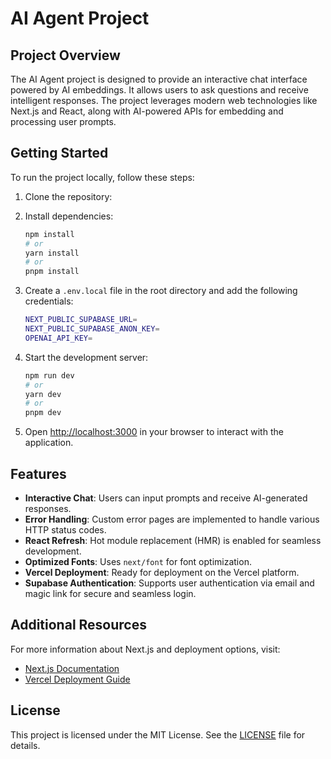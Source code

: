 # AI Agent Project

## Project Overview

The AI Agent project is designed to provide an interactive chat interface powered by AI embeddings. It allows users to ask questions and receive intelligent responses. The project leverages modern web technologies like Next.js and React, along with AI-powered APIs for embedding and processing user prompts.

## Getting Started

To run the project locally, follow these steps:

1. Clone the repository:

2. Install dependencies:

   ```bash
   npm install
   # or
   yarn install
   # or
   pnpm install
   ```

3. Create a `.env.local` file in the root directory and add the following credentials:

   ```bash
   NEXT_PUBLIC_SUPABASE_URL=
   NEXT_PUBLIC_SUPABASE_ANON_KEY=
   OPENAI_API_KEY=
   ```

4. Start the development server:

   ```bash
   npm run dev
   # or
   yarn dev
   # or
   pnpm dev
   ```

5. Open [http://localhost:3000](http://localhost:3000) in your browser to interact with the application.

## Features

- **Interactive Chat**: Users can input prompts and receive AI-generated responses.
- **Error Handling**: Custom error pages are implemented to handle various HTTP status codes.
- **React Refresh**: Hot module replacement (HMR) is enabled for seamless development.
- **Optimized Fonts**: Uses `next/font` for font optimization.
- **Vercel Deployment**: Ready for deployment on the Vercel platform.
- **Supabase Authentication**: Supports user authentication via email and magic link for secure and seamless login.

## Additional Resources

For more information about Next.js and deployment options, visit:

- [Next.js Documentation](https://nextjs.org/docs)
- [Vercel Deployment Guide](https://nextjs.org/docs/app/building-your-application/deploying)

## License

This project is licensed under the MIT License. See the [LICENSE](LICENSE) file for details.
